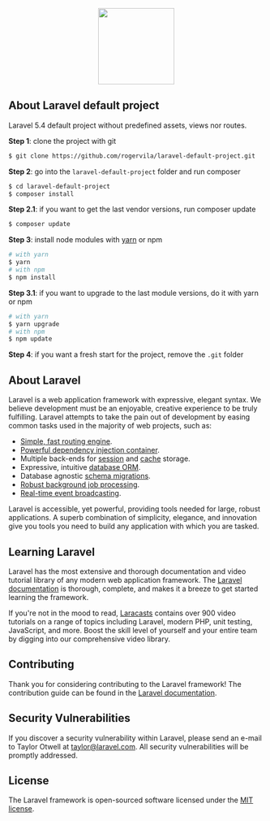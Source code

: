 <p align="center"><a href="https://laravel.com" target="_blank"><img width="150"src="https://laravel.com/laravel.png"></a></p>

## About Laravel default project

Laravel 5.4 default project without predefined assets, views nor routes.

**Step 1**: clone the project with git

```sh
$ git clone https://github.com/rogervila/laravel-default-project.git
```

**Step 2**: go into the `laravel-default-project` folder and run composer
```sh
$ cd laravel-default-project
$ composer install
```

**Step 2.1**: if you want to get the last vendor versions, run composer update
```sh
$ composer update
```

**Step 3**: install node modules with [yarn](https://yarnpkg.com/) or npm
```sh
# with yarn
$ yarn
# with npm 
$ npm install
```

**Step 3.1**: if you want to upgrade to the last module versions, do it with yarn or npm
```sh
# with yarn
$ yarn upgrade
# with npm 
$ npm update
```

**Step 4**: if you want a fresh start for the project, remove the `.git` folder


## About Laravel

Laravel is a web application framework with expressive, elegant syntax. We believe development must be an enjoyable, creative experience to be truly fulfilling. Laravel attempts to take the pain out of development by easing common tasks used in the majority of web projects, such as:

- [Simple, fast routing engine](https://laravel.com/docs/routing).
- [Powerful dependency injection container](https://laravel.com/docs/container).
- Multiple back-ends for [session](https://laravel.com/docs/session) and [cache](https://laravel.com/docs/cache) storage.
- Expressive, intuitive [database ORM](https://laravel.com/docs/eloquent).
- Database agnostic [schema migrations](https://laravel.com/docs/migrations).
- [Robust background job processing](https://laravel.com/docs/queues).
- [Real-time event broadcasting](https://laravel.com/docs/broadcasting).

Laravel is accessible, yet powerful, providing tools needed for large, robust applications. A superb combination of simplicity, elegance, and innovation give you tools you need to build any application with which you are tasked.

## Learning Laravel

Laravel has the most extensive and thorough documentation and video tutorial library of any modern web application framework. The [Laravel documentation](https://laravel.com/docs) is thorough, complete, and makes it a breeze to get started learning the framework.

If you're not in the mood to read, [Laracasts](https://laracasts.com) contains over 900 video tutorials on a range of topics including Laravel, modern PHP, unit testing, JavaScript, and more. Boost the skill level of yourself and your entire team by digging into our comprehensive video library.

## Contributing

Thank you for considering contributing to the Laravel framework! The contribution guide can be found in the [Laravel documentation](http://laravel.com/docs/contributions).

## Security Vulnerabilities

If you discover a security vulnerability within Laravel, please send an e-mail to Taylor Otwell at taylor@laravel.com. All security vulnerabilities will be promptly addressed.

## License

The Laravel framework is open-sourced software licensed under the [MIT license](http://opensource.org/licenses/MIT).
